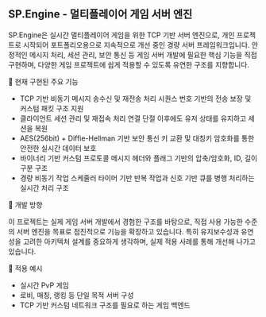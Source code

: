 ## SP.Engine - 멀티플레이어 게임 서버 엔진

SP.Engine은 실시간 멀티플레이어 게임을 위한 TCP 기반 서버 엔진으로,
개인 프로젝트로 시작되어 포트폴리오용으로 지속적으로 개선 중인 경량 서버 프레임워크입니다.
안정적인 메시지 처리, 세션 관리, 보안 통신 등 게임 서버 개발에 필요한 핵심 기능을 직접 구현하며,
다양한 게임 프로젝트에 쉽게 적용할 수 있도록 유연한 구조를 지향합니다.

🔧 현재 구현된 주요 기능
- TCP 기반 비동기 메시지 송수신 및 재전송 처리
시퀀스 번호 기반의 전송 보장 및 커스텀 패킷 구조 지원
- 클라이언트 세션 관리 및 재접속 처리
연결 단절 이후에도 유저 상태를 유지하고 세션을 복원
- AES(256bit) + Diffie-Hellman 기반 보안 통신
키 교환 및 대칭키 암호화를 통한 안전한 실시간 데이터 보호
- 바이너리 기반 커스텀 프로토콜
메시지 헤더와 플래그 기반의 압축/암호화, ID, 길이 구분 구조
- 경량 비동기 작업 스케줄러
타이머 기반 반복 작업과 신호 기반 큐를 병행 처리하는 실시간 처리 구조

🚧 개발 방향

 이 프로젝트는 실제 게임 서버 개발에서 경험한 구조를 바탕으로,
직접 사용 가능한 수준의 서버 엔진을 목표로 점진적으로 기능을 확장하고 있습니다.
특히 유지보수성과 유연성을 고려한 아키텍처 설계를 중요하게 생각하며,
실제 적용 사례를 통해 개선해 나가고 있습니다.

🧩 적용 예시
- 실시간 PvP 게임
- 로비, 매칭, 랭킹 등 단일 목적 서버 구성
- TCP 기반 커스텀 네트워크 구조를 필요로 하는 게임 백엔드
